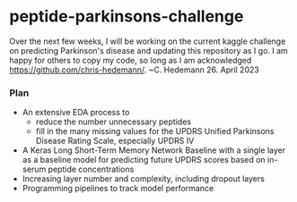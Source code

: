 # peptide-parkinsons-challenge

Over the next few weeks, I will be working on the current kaggle challenge on predicting Parkinson's disease and updating this repository as I go. I am happy for others to copy my code, so long as I am acknowledged https://github.com/chris-hedemann/.
~C. Hedemann 26. April 2023

### Plan

* An extensive EDA process to 
  * reduce the number unnecessary peptides
  * fill in the many missing values for the UPDRS Unified Parkinsons Disease Rating Scale, especially UPDRS IV
* A Keras Long Short-Term Memory Network Baseline with a single layer as a baseline model for predicting future UPDRS scores based on in-serum peptide concentrations
* Increasing layer number and complexity, including dropout layers
* Programming pipelines to track model performance
